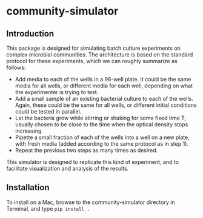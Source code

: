 # community-simulator

## Introduction
This package is designed for simulating batch culture experiments on complex microbial communities. The architecture is based on the standard protocol for these experiments, which we can roughly summarize as follows:
- Add media to each of the wells in a 96-well plate. It could be the same media for all wells, or different media for each well, depending on what the experimenter is trying to test.
- Add a small sample of an existing bacterial culture to each of the wells. Again, these could be the same for all wells, or different initial conditions could be tested in parallel.
- Let the bacteria grow while stirring or shaking for some fixed time T, usually chosen to be close to the time when the optical density stops increasing.
- Pipette a small fraction of each of the wells into a well on a new plate, with fresh media (added according to the same protocol as in step 1).
- Repeat the previous two steps as many times as desired.

This simulator is designed to replicate this kind of experiment, and to facilitate visualization and analysis of the results.

## Installation
To install on a Mac, browse to the community-simulator directory in Terminal, and type
`pip install .`
